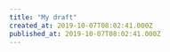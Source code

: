 ```yaml
---
title: "My draft"
created_at: 2019-10-07T08:02:41.000Z
published_at: 2019-10-07T08:02:41.000Z
---
```



